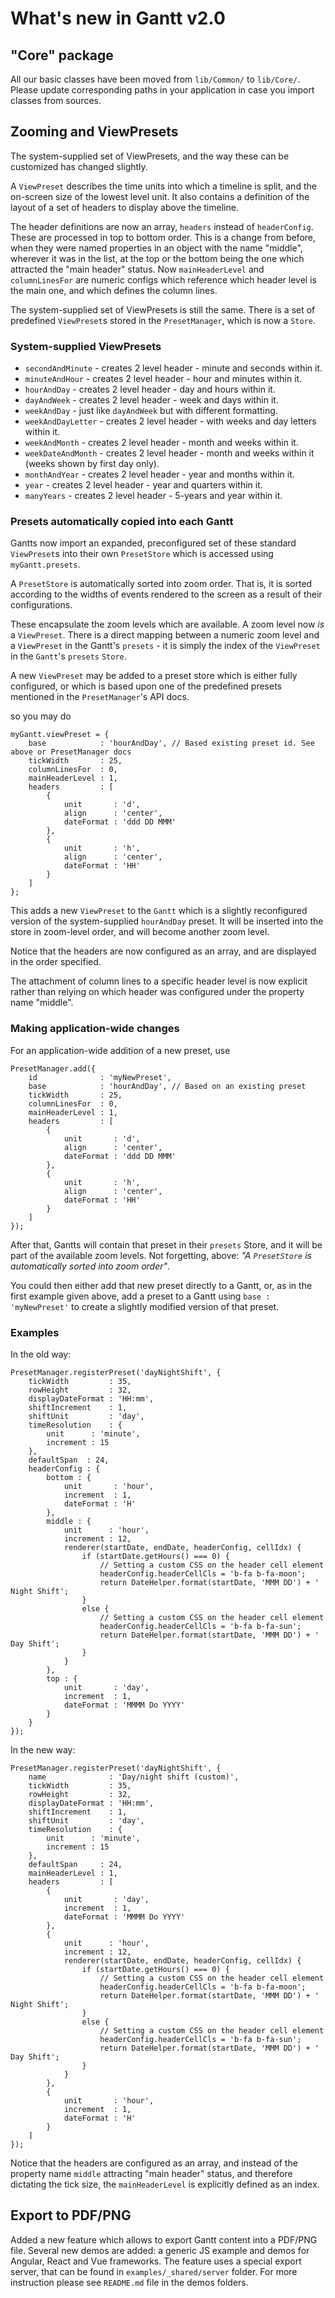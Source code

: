 # What's new in Gantt v2.0

## "Core" package

All our basic classes have been moved from `lib/Common/` to `lib/Core/`. Please update corresponding paths in your application
in case you import classes from sources. 

## Zooming and ViewPresets

The system-supplied set of ViewPresets, and the way these can be customized has changed slightly.

A `ViewPreset` describes the time units into which a timeline is split, and the on-screen size of the lowest
level unit. It also contains a definition of the layout of a set of headers to display above the timeline.

The header definitions are now an array, `headers` instead of `headerConfig`. These are processed in top to bottom order.
This is a change from before, when they were named properties in an object with the name "middle", wherever it was in
the list, at the top or the bottom being the one which attracted the "main header" status. Now `mainHeaderLevel` and
`columnLinesFor` are numeric configs which reference which header level is the main one, and which defines the column
lines.

The system-supplied set of ViewPresets is still the same. There is a set of predefined `ViewPreset`s
stored in the `PresetManager`, which is now a `Store`.

### System-supplied ViewPresets

- `secondAndMinute` - creates 2 level header - minute and seconds within it.
- `minuteAndHour` - creates 2 level header - hour and minutes within it.
- `hourAndDay` - creates 2 level header - day and hours within it.
- `dayAndWeek` - creates 2 level header - week and days within it.
- `weekAndDay` - just like `dayAndWeek` but with different formatting.
- `weekAndDayLetter` - creates 2 level header - with weeks and day letters within it.
- `weekAndMonth` - creates 2 level header - month and weeks within it.
- `weekDateAndMonth` - creates 2 level header - month and weeks within it (weeks shown by first day only).
- `monthAndYear` - creates 2 level header - year and months within it.
- `year` - creates 2 level header - year and quarters within it.
- `manyYears` - creates 2 level header - 5-years and year within it.

### Presets automatically copied into each Gantt

Gantts now import an expanded, preconfigured set of these standard `ViewPreset`s into their own `PresetStore` which is
accessed using `myGantt.presets`.

A `PresetStore` is automatically sorted into zoom order. That is, it is sorted according to the widths of events rendered
to the screen as a result of their configurations.

These encapsulate the zoom levels which are available. A zoom level now *is* a `ViewPreset`. There is a direct mapping
between a numeric zoom level and a `ViewPreset` in the Gantt's `presets` - it is simply the index of the `ViewPreset`
in the `Gantt`'s `presets` `Store`.

A new `ViewPreset` may be added to a preset store which is either fully configured, or which is based upon one
of the predefined presets mentioned in the `PresetManager`'s API docs.

so you may do

```
myGantt.viewPreset = {
    base            : 'hourAndDay', // Based existing preset id. See above or PresetManager docs
    tickWidth       : 25,
    columnLinesFor  : 0,
    mainHeaderLevel : 1,
    headers         : [
        {
            unit       : 'd',
            align      : 'center',
            dateFormat : 'ddd DD MMM'
        },
        {
            unit       : 'h',
            align      : 'center',
            dateFormat : 'HH'
        }
    ]
};
```

This adds a new `ViewPreset` to the `Gantt` which is a slightly reconfigured version of the system-supplied `hourAndDay` preset. It will be inserted into the store in zoom-level order, and will become another zoom level.

Notice that the headers are now configured as an array, and are displayed in the order specified.

The attachment of column lines to a specific header level is now explicit rather than relying on which header
was configured under the property name "middle".

### Making application-wide changes

For an application-wide addition of a new preset, use

```
PresetManager.add({
    id              : 'myNewPreset',
    base            : 'hourAndDay', // Based on an existing preset
    tickWidth       : 25,
    columnLinesFor  : 0,
    mainHeaderLevel : 1,
    headers         : [
        {
            unit       : 'd',
            align      : 'center',
            dateFormat : 'ddd DD MMM'
        },
        {
            unit       : 'h',
            align      : 'center',
            dateFormat : 'HH'
        }
    ]
});
```

After that, Gantts will contain that preset in their `presets` Store, and it will be part of the available zoom levels.
Not forgetting, above: _"A `PresetStore` is automatically sorted into zoom order"_.

You could then either add that new preset directly to a Gantt, or, as in the first example given above, add a preset to
a Gantt using `base : 'myNewPreset'` to create a slightly modified version of that preset.

### Examples

In the old way:

```
PresetManager.registerPreset('dayNightShift', {
    tickWidth         : 35,
    rowHeight         : 32,
    displayDateFormat : 'HH:mm',
    shiftIncrement    : 1,
    shiftUnit         : 'day',
    timeResolution    : {
        unit      : 'minute',
        increment : 15
    },
    defaultSpan  : 24,
    headerConfig : {
        bottom : {
            unit       : 'hour',
            increment  : 1,
            dateFormat : 'H'
        },
        middle : {
            unit      : 'hour',
            increment : 12,
            renderer(startDate, endDate, headerConfig, cellIdx) {
                if (startDate.getHours() === 0) {
                    // Setting a custom CSS on the header cell element
                    headerConfig.headerCellCls = 'b-fa b-fa-moon';
                    return DateHelper.format(startDate, 'MMM DD') + ' Night Shift';
                }
                else {
                    // Setting a custom CSS on the header cell element
                    headerConfig.headerCellCls = 'b-fa b-fa-sun';
                    return DateHelper.format(startDate, 'MMM DD') + ' Day Shift';
                }
            }
        },
        top : {
            unit       : 'day',
            increment  : 1,
            dateFormat : 'MMMM Do YYYY'
        }
    }
});
```

In the new way:

```
PresetManager.registerPreset('dayNightShift', {
    name              : 'Day/night shift (custom)',
    tickWidth         : 35,
    rowHeight         : 32,
    displayDateFormat : 'HH:mm',
    shiftIncrement    : 1,
    shiftUnit         : 'day',
    timeResolution    : {
        unit      : 'minute',
        increment : 15
    },
    defaultSpan     : 24,
    mainHeaderLevel : 1,
    headers         : [
        {
            unit       : 'day',
            increment  : 1,
            dateFormat : 'MMMM Do YYYY'
        },
        {
            unit      : 'hour',
            increment : 12,
            renderer(startDate, endDate, headerConfig, cellIdx) {
                if (startDate.getHours() === 0) {
                    // Setting a custom CSS on the header cell element
                    headerConfig.headerCellCls = 'b-fa b-fa-moon';
                    return DateHelper.format(startDate, 'MMM DD') + ' Night Shift';
                }
                else {
                    // Setting a custom CSS on the header cell element
                    headerConfig.headerCellCls = 'b-fa b-fa-sun';
                    return DateHelper.format(startDate, 'MMM DD') + ' Day Shift';
                }
            }
        },
        {
            unit       : 'hour',
            increment  : 1,
            dateFormat : 'H'
        }
    ]
});
```

Notice that the headers are configured as an array, and instead of the property name `middle` attracting "main header"
status, and therefore dictating the tick size, the `mainHeaderLevel` is explicitly defined as an index.

## Export to PDF/PNG

Added a new feature which allows to export Gantt content into a PDF/PNG file. Several new demos are added: a generic
JS example and demos for Angular, React and Vue frameworks. The feature uses a special export server, that
can be found in `examples/_shared/server` folder. For more instruction please see `README.md` file in the demos folders.
